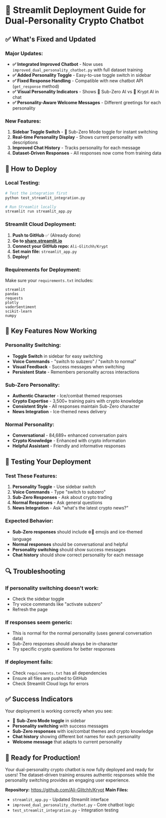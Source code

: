 # 🚀 Streamlit Deployment Guide for Dual-Personality Crypto Chatbot

## ✅ What's Fixed and Updated

### **Major Updates:**
- **✅ Integrated Improved Chatbot** - Now uses `improved_dual_personality_chatbot.py` with full dataset training
- **✅ Added Personality Toggle** - Easy-to-use toggle switch in sidebar
- **✅ Fixed Response Handling** - Compatible with new chatbot API (`get_response` method)
- **✅ Visual Personality Indicators** - Shows 🧊 Sub-Zero AI vs 🤖 Krypt AI in chat
- **✅ Personality-Aware Welcome Messages** - Different greetings for each personality

### **New Features:**
1. **Sidebar Toggle Switch** - 🧊 Sub-Zero Mode toggle for instant switching
2. **Real-time Personality Display** - Shows current personality with descriptions
3. **Improved Chat History** - Tracks personality for each message
4. **Dataset-Driven Responses** - All responses now come from training data

## 🔧 How to Deploy

### **Local Testing:**
```bash
# Test the integration first
python test_streamlit_integration.py

# Run Streamlit locally
streamlit run streamlit_app.py
```

### **Streamlit Cloud Deployment:**
1. **Push to GitHub** ✅ (Already done)
2. **Go to [share.streamlit.io](https://share.streamlit.io)**
3. **Connect your GitHub repo:** `Ali-Glitchh/Krypt`
4. **Set main file:** `streamlit_app.py`
5. **Deploy!**

### **Requirements for Deployment:**
Make sure your `requirements.txt` includes:
```
streamlit
pandas
requests
plotly
vaderSentiment
scikit-learn
numpy
```

## 🎯 Key Features Now Working

### **Personality Switching:**
- **Toggle Switch** in sidebar for easy switching
- **Voice Commands** - "switch to subzero" / "switch to normal"
- **Visual Feedback** - Success messages when switching
- **Persistent State** - Remembers personality across interactions

### **Sub-Zero Personality:**
- **Authentic Character** - Ice/combat themed responses
- **Crypto Expertise** - 3,500+ training pairs with crypto knowledge
- **Consistent Style** - All responses maintain Sub-Zero character
- **News Integration** - Ice-themed news delivery

### **Normal Personality:**
- **Conversational** - 84,689+ enhanced conversation pairs
- **Crypto Knowledge** - Enhanced with crypto information
- **Helpful Assistant** - Friendly and informative responses

## 🧪 Testing Your Deployment

### **Test These Features:**
1. **Personality Toggle** - Use sidebar switch
2. **Voice Commands** - Type "switch to subzero"
3. **Sub-Zero Responses** - Ask about crypto trading
4. **Normal Responses** - Ask general questions
5. **News Integration** - Ask "what's the latest crypto news?"

### **Expected Behavior:**
- **Sub-Zero responses** should include ❄️🧊 emojis and ice-themed language
- **Normal responses** should be conversational and helpful
- **Personality switching** should show success messages
- **Chat history** should show correct personality for each message

## 🔍 Troubleshooting

### **If personality switching doesn't work:**
- Check the sidebar toggle
- Try voice commands like "activate subzero"
- Refresh the page

### **If responses seem generic:**
- This is normal for the normal personality (uses general conversation data)
- Sub-Zero responses should always be in-character
- Try specific crypto questions for better responses

### **If deployment fails:**
- Check `requirements.txt` has all dependencies
- Ensure all files are pushed to GitHub
- Check Streamlit Cloud logs for errors

## ✅ Success Indicators

Your deployment is working correctly when you see:
- 🧊 **Sub-Zero Mode toggle** in sidebar
- **Personality switching** with success messages
- **Sub-Zero responses** with ice/combat themes and crypto knowledge
- **Chat history** showing different bot names for each personality
- **Welcome message** that adapts to current personality

## 🎉 Ready for Production!

Your dual-personality crypto chatbot is now fully deployed and ready for users! The dataset-driven training ensures authentic responses while the personality switching provides an engaging user experience.

**Repository:** https://github.com/Ali-Glitchh/Krypt
**Main Files:** 
- `streamlit_app.py` - Updated Streamlit interface
- `improved_dual_personality_chatbot.py` - Core chatbot logic
- `test_streamlit_integration.py` - Integration testing
